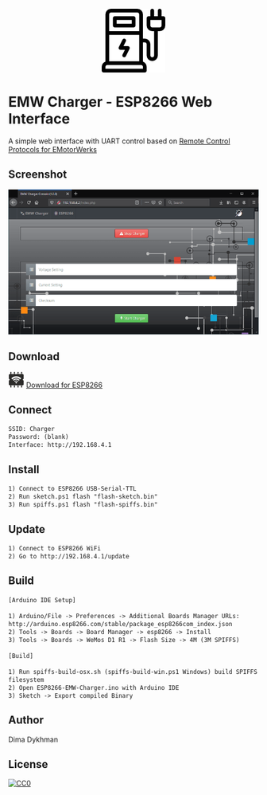 <p align="center"><img src="Web/img/charger.png?raw=true"></p>

# EMW Charger - ESP8266 Web Interface

A simple web interface with UART control based on [Remote Control Protocols for EMotorWerks](https://leafdriveblog.files.wordpress.com/2020/01/emotorwerks-chargers-serial-protocol.pdf)

## Screenshot

![Screenshot](Web/img/screenshot.png?raw=true)

## Download

![ESP8266](Web/img/esp8266.png?raw=true) [Download for ESP8266](../../releases/download/1.0/ESP8266-EMW-Charger.zip)

## Connect

    SSID: Charger
    Password: (blank)
    Interface: http://192.168.4.1

## Install

    1) Connect to ESP8266 USB-Serial-TTL
    2) Run sketch.ps1 flash "flash-sketch.bin"
    3) Run spiffs.ps1 flash "flash-spiffs.bin"

## Update

    1) Connect to ESP8266 WiFi
    2) Go to http://192.168.4.1/update

## Build

    [Arduino IDE Setup]

    1) Arduino/File -> Preferences -> Additional Boards Manager URLs: http://arduino.esp8266.com/stable/package_esp8266com_index.json
    2) Tools -> Boards -> Board Manager -> esp8266 -> Install
    3) Tools -> Boards -> WeMos D1 R1 -> Flash Size -> 4M (3M SPIFFS)

    [Build]

    1) Run spiffs-build-osx.sh (spiffs-build-win.ps1 Windows) build SPIFFS filesystem
    2) Open ESP8266-EMW-Charger.ino with Arduino IDE
    3) Sketch -> Export compiled Binary

## Author

Dima Dykhman

## License

[![CC0](https://licensebuttons.net/l/zero/1.0/88x31.png)](https://creativecommons.org/publicdomain/zero/1.0/)